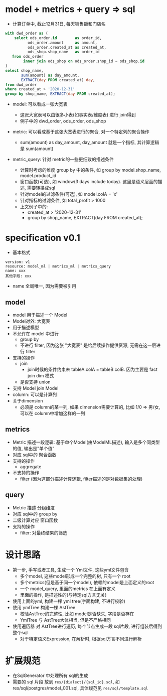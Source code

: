 # model + metrics + query => sql

- 计算订单中, 截止12月31日, 每天销售额和门店名

```sql
with dwd_order as (
    select ods_order.id        as order_id,
          ods_order.amount     as amount,
          ods_order.created_at as created_at,
          ods_shop.shop_name   as order_id
   from ods_order
        inner join ods_shop on ods_order.shop_id = ods_shop.id
)
select shop_name,
       sum(amount) as day_amount,
       EXTRACT(day FROM created_at) day,
from dwd_order
where created_at > '2020-12-31'
group by shop_name, EXTRACT(day FROM created_at);
```

- model: 可以看成一张大宽表
    - 这张大宽表可以由很多小表(如事实表/维度表) 进行 join得到
    - 例子中的 dwd_order, ods_order, ods_shop

- metric: 可以看成基于这张大宽表进行的聚合, 对一个特定列的聚合操作
    - sum(amount) as day_amount, day_amount 就是一个指标, 其计算逻辑是 sum(amount)

- metric_query: 针对 metric的一些更细致的描述条件
    - 计算时考虑的维度 group by 中的条件, 如 group by model.shop_name, model.product_id
    - 窗口函数(可选), 如 window(3 days include today). 这里是语义层面的描述, 需要转换成sql
    - 针对model的过滤条件(可选), 如 model.colA = 'x'
    - 针对指标的过滤条件, 如 total_profit > 1000
    - 上文例子中的:
        - created_at > '2020-12-31'
        - group by shop_name, EXTRACT(day FROM created_at);

# specification v0.1

- 基本格式

```
version: v1
resource: model_ml | metrics_ml | metrics_query
name: xxx
其他字段: xxx
```

- name 全局唯一, 因为需要被引用

## model

- model 用于描述一个 Model
- Model对外: 大宽表
- 用于描述模型
- 不允许在 model 中进行
    - group by
    - 不进行 filter, 因为这张 "大宽表" 是给后续操作提供资源, 无需在这一层进行 filter
- 支持的操作
    - join
        - join时候的条件约束未 tableA.colA = tableB.colB. 因为主要是 fact join dim 模式
    - 是否支持 union
- 支持 Model join Model
- column: 可以是计算列
- 关于dimension
    - 必须是 column的某一列, 如果 dimension需要计算的, 比如 1/0 => 男/女, 可以在 column中增加这样的一列

## metrics

- Metric 描述一段逻辑: 基于单个Model(由ModelML描述), 输入是多个同类型的值, 输出是"单个值"
- 对应 sql中的 聚合函数
- 支持的操作
    - aggregate
- 不支持的操作
    - filter (因为这部分描述计算逻辑, filter描述的是对数据集的处理)

## query

- Metric 描述 分组维度
- 对应 sql中的 group by
- 二级计算对应 窗口函数
- 支持的操作
    - filter: 对最终结果的筛选

# 设计思路

- 第一步, 手写或者工具, 生成一个 Yml文件, 这些yml文件包含
    - 多个model, 这些model形成一个完整的树, 只有一个 root
    - 多个metrics(但是基于同一个model), 依赖的model是上面定义的root
    - 一个 model_query, 里面的metrics 在上面有定义
    - 里面的操作, 是描述性的(与特定sql方言无关)
- 使用上面的yml, 构建一棵 yml tree(字面构建, 不进行校验)
- 使用 ymlTree 构建一棵 AstTree
    - 校验AstTree的完整性, 比如 model是否缺失, 字段是否存在
    - YmlTree 与 AstTree大体相当, 但是不严格相同
- 使用遍历器 对 AstTree进行遍历, 每个节点生成一段 sql片段, 进行组装后得到 整个sql
    - 对于特定语义Expression, 在解析时, 根据sql方言不同进行解析

# 扩展规范

- 在SqlGenerator 中处理所有 sql的生成
- 需要的 sql 片段 放到 `res/{dialect}/{sql_id}.sql`, 如 res/sql/postgres/model_001.sql,
  具体规范见  `res/sql/template.sql`
